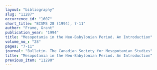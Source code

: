 ```yaml
---
layout: "bibliography"
slug: "11287"
occurrence_id: "1607"
short_title: "BCSMS 28 (1994), 7-11"
author: "Frame, Grant"
publication_year: "1994"
title: "Mesopotamia in the Neo-Babylonian Period. An Introduction"
volume_no_: "28"
pages: "7-11"
journal: "Bulletin. The Canadian Society for Mesopotamian Studies"
title: "Mesopotamia in the Neo-Babylonian Period. An Introduction"
previous_item: "11290"
---
```

